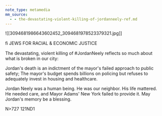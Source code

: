 ```yaml
---
note_type: metamedia
mm_source:
  - - the-devastating-violent-killing-of-jordanneely-ref.md
---
```


![[3094681986643602452_3094681978523379321.jpg]]

ﬁ JEWS FOR RACIAL &
ECONOMIC JUSTICE

The devastating, violent killing of #JordanNeely
reflects so much about what is broken in our city:

Jordan's death is an indictment of the mayor's failed
approach to public safety; The mayor's budget
spends billions on policing but refuses to adequately
invest in housing and healthcare.

Jordan Neely was a human being.
He was our neighbor. His life mattered. He
needed care, and Mayor Adams' New York failed
to provide it. May Jordan's memory be a blessing.

N>727 121ND1

